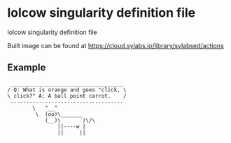 # lolcow singularity definition file
lolcow singularity definition file

Built image can be found at https://cloud.sylabs.io/library/sylabsed/actions 

## Example
```
 ____________________________________
/ Q: What is orange and goes "click, \
\ click?" A: A ball point carrot.    /
 ------------------------------------
        \   ^__^
         \  (oo)\_______
            (__)\       )\/\
                ||----w |
                ||     ||
             
```
